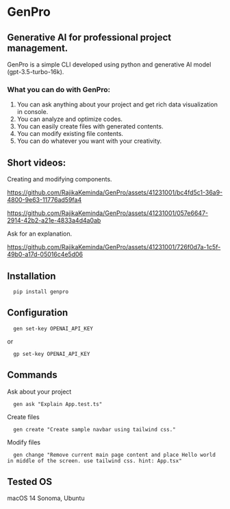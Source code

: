 # GenPro

## Generative AI for professional project management.
GenPro is a simple CLI developed using python and generative AI model (gpt-3.5-turbo-16k).

### What you can do with GenPro:
1. You can ask anything about your project and get rich data visualization in console.
2. You can analyze and optimize codes.
3. You can easily create files with generated contents.
4. You can modify existing file contents.
5. You can do whatever you want with your creativity.

## Short videos:

Creating and modifying components.

https://github.com/RajikaKeminda/GenPro/assets/41231001/bc4fd5c1-36a9-4800-9e63-11776ad59fa4


https://github.com/RajikaKeminda/GenPro/assets/41231001/057e6647-2914-42b2-a21e-4833a4d4a0ab


Ask for an explanation.

https://github.com/RajikaKeminda/GenPro/assets/41231001/726f0d7a-1c5f-49b0-a17d-05016c4e5d06


## Installation
```
  pip install genpro
```

## Configuration
```
  gen set-key OPENAI_API_KEY
```
or
```
  gp set-key OPENAI_API_KEY
```

## Commands

Ask about your project
```
  gen ask "Explain App.test.ts"
```

Create files
```
  gen create "Create sample navbar using tailwind css."
```

Modify files
```
  gen change "Remove current main page content and place Hello world in middle of the screen. use tailwind css. hint: App.tsx"
```

## Tested OS
macOS 14 Sonoma, Ubuntu

